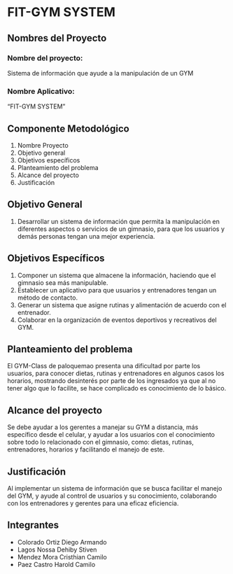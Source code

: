 # FIT-GYM SYSTEM
## Nombres del Proyecto
### Nombre del proyecto: 
Sistema de información que ayude a la manipulación de un GYM
### Nombre Aplicativo:
“FIT-GYM SYSTEM”
## Componente Metodológico 
1. Nombre Proyecto
2. Objetivo general
3. Objetivos específicos
4. Planteamiento del problema
5. Alcance del proyecto
6. Justificación
## Objetivo General
1. Desarrollar un sistema de información que permita la manipulación en diferentes aspectos o servicios de un gimnasio, para que los usuarios y demás personas tengan una mejor experiencia.
## Objetivos Específicos
1. Componer un sistema que almacene la información, haciendo que el gimnasio sea más manipulable.
2. Establecer un aplicativo para que usuarios y entrenadores tengan un método de contacto.
3. Generar un sistema que asigne rutinas y alimentación de acuerdo con el entrenador. 
4. Colaborar en la organización de eventos deportivos y recreativos del GYM. 
## Planteamiento del problema
El GYM-Class de paloquemao presenta una dificultad por parte los usuarios, para conocer dietas, rutinas y entrenadores en algunos casos los horarios, mostrando desinterés por parte de los ingresados ya que al no tener algo que lo facilite, se hace complicado es conocimiento de lo básico. 
## Alcance del proyecto
Se debe ayudar a los gerentes a manejar su GYM a distancia, más específico desde el celular, y ayudar a los usuarios con el conocimiento sobre todo lo relacionado con el gimnasio, como: dietas, rutinas, entrenadores, horarios y facilitando el manejo de este.
## Justificación
Al implementar un sistema de información que se busca facilitar el manejo del GYM, y ayude al control de usuarios y su conocimiento, colaborando con los entrenadores y gerentes para una eficaz eficiencia.  
## Integrantes
- Colorado Ortiz Diego Armando
- Lagos Nossa Dehiby Stiven
- Mendez Mora Cristhian  Camilo 
- Paez Castro Harold Camilo 


